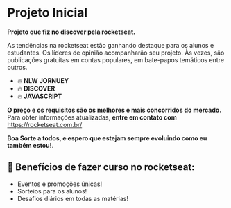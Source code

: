 # Projeto Inicial

**Projeto que fiz no discover pela rocketseat.**

As tendências na rocketseat estão ganhando destaque para os alunos e estudantes. Os líderes de opinião acompanharão seu projeto. Às vezes, são publicações gratuitas em contas populares, em bate-papos temáticos entre outros.

- 🔥 **NLW JORNUEY** 
- 🔥 **DISCOVER**
- 🔥 **JAVASCRIPT**
  
**O preço e os requisitos são os melhores e mais concorridos do mercado.** Para obter informações atualizadas, **entre em contato com** https://rocketseat.com.br/


**Boa Sorte a todos, e espero que estejam sempre evoluindo como eu também estou!**.



## 💎 Benefícios de fazer curso no rocketseat:

- Eventos e promoções únicas!
- Sorteios para os alunos!
- Desafios diários em todas as matérias!
